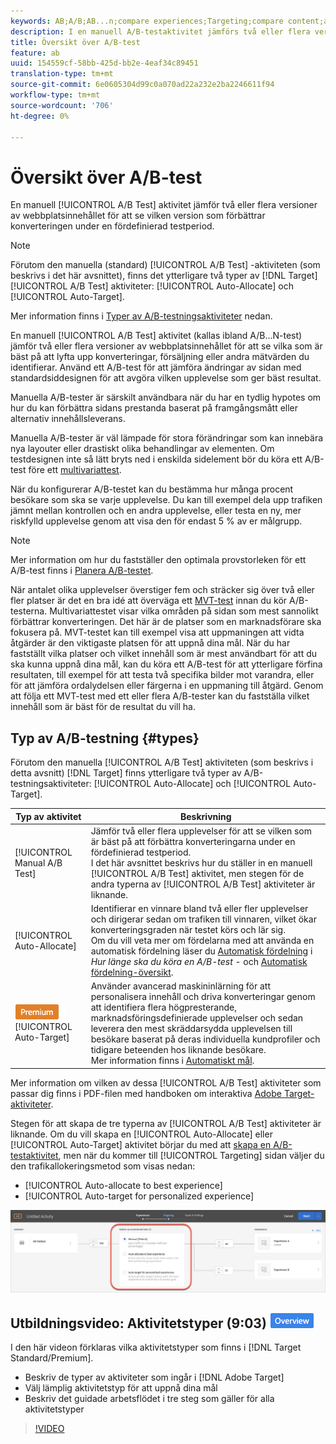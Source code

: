 ```yaml
---
keywords: AB;A/B;AB...n;compare experiences;Targeting;compare content;auto-target;auto-allocate
description: I en manuell A/B-testaktivitet jämförs två eller flera versioner av webbplatsinnehållet för att se vilken version som optimerar dina konverteringar under en fördefinierad testperiod.
title: Översikt över A/B-test
feature: ab
uuid: 154559cf-58bb-425d-bb2e-4eaf34c89451
translation-type: tm+mt
source-git-commit: 6e0605304d99c0a070ad22a232e2ba2246611f94
workflow-type: tm+mt
source-wordcount: '706'
ht-degree: 0%

---
```



# Översikt över A/B-test

En manuell [!UICONTROL A/B Test] aktivitet jämför två eller flera versioner av webbplatsinnehållet för att se vilken version som förbättrar konverteringen under en fördefinierad testperiod.

>[!NOTE]
>
>Förutom den manuella (standard) [!UICONTROL A/B Test] -aktiviteten (som beskrivs i det här avsnittet), finns det ytterligare två typer av [!DNL Target] [!UICONTROL A/B Test] aktiviteter: [!UICONTROL Auto-Allocate] och [!UICONTROL Auto-Target].
>
>Mer information finns i [Typer av A/B-testningsaktiviteter](#types) nedan.

En manuell [!UICONTROL A/B Test] aktivitet (kallas ibland A/B...N-test) jämför två eller flera versioner av webbplatsinnehållet för att se vilka som är bäst på att lyfta upp konverteringar, försäljning eller andra mätvärden du identifierar. Använd ett A/B-test för att jämföra ändringar av sidan med standardsiddesignen för att avgöra vilken upplevelse som ger bäst resultat.

Manuella A/B-tester är särskilt användbara när du har en tydlig hypotes om hur du kan förbättra sidans prestanda baserat på framgångsmått eller alternativ innehållsleverans.

Manuella A/B-tester är väl lämpade för stora förändringar som kan innebära nya layouter eller drastiskt olika behandlingar av elementen. Om testdesignen inte så lätt bryts ned i enskilda sidelement bör du köra ett A/B-test före ett [multivariattest](/help/c-activities/c-multivariate-testing/multivariate-testing.md).

När du konfigurerar A/B-testet kan du bestämma hur många procent besökare som ska se varje upplevelse. Du kan till exempel dela upp trafiken jämnt mellan kontrollen och en andra upplevelse, eller testa en ny, mer riskfylld upplevelse genom att visa den för endast 5 % av er målgrupp.

>[!NOTE]
>
>Mer information om hur du fastställer den optimala provstorleken för ett A/B-test finns i [Planera A/B-testet](../../c-activities/t-test-ab/sample-size-determination.md).

När antalet olika upplevelser överstiger fem och sträcker sig över två eller fler platser är det en bra idé att överväga ett [MVT-test](/help/c-activities/c-multivariate-testing/multivariate-testing.md) innan du kör A/B-testerna. Multivariattestet visar vilka områden på sidan som mest sannolikt förbättrar konverteringen. Det här är de platser som en marknadsförare ska fokusera på. MVT-testet kan till exempel visa att uppmaningen att vidta åtgärder är den viktigaste platsen för att uppnå dina mål. När du har fastställt vilka platser och vilket innehåll som är mest användbart för att du ska kunna uppnå dina mål, kan du köra ett A/B-test för att ytterligare förfina resultaten, till exempel för att testa två specifika bilder mot varandra, eller för att jämföra ordalydelsen eller färgerna i en uppmaning till åtgärd. Genom att följa ett MVT-test med ett eller flera A/B-tester kan du fastställa vilket innehåll som är bäst för de resultat du vill ha.

## Typ av A/B-testning {#types}

Förutom den manuella [!UICONTROL A/B Test] aktiviteten (som beskrivs i detta avsnitt) [!DNL Target] finns ytterligare två typer av A/B-testningsaktiviteter: [!UICONTROL Auto-Allocate] och [!UICONTROL Auto-Target].

| Typ av aktivitet | Beskrivning |
| --- | --- |
| [!UICONTROL Manual A/B Test] | Jämför två eller flera upplevelser för att se vilken som är bäst på att förbättra konverteringarna under en fördefinierad testperiod.<br>I det här avsnittet beskrivs hur du ställer in en manuell [!UICONTROL A/B Test] aktivitet, men stegen för de andra typerna av [!UICONTROL A/B Test] aktiviteter är liknande. |
| [!UICONTROL Auto-Allocate] | Identifierar en vinnare bland två eller fler upplevelser och dirigerar sedan om trafiken till vinnaren, vilket ökar konverteringsgraden när testet körs och lär sig.<br>Om du vill veta mer om fördelarna med att använda en automatisk fördelning läser du [Automatisk fördelning](/help/c-activities/t-test-ab/sample-size-determination.md#auto-allocate) i *Hur länge ska du köra en A/B-test* - och [Automatisk fördelning-översikt](/help/c-activities/automated-traffic-allocation/automated-traffic-allocation.md). |
| ![Premium-märke](/help/assets/premium.png) [!UICONTROL Auto-Target] | Använder avancerad maskininlärning för att personalisera innehåll och driva konverteringar genom att identifiera flera högpresterande, marknadsföringsdefinierade upplevelser och sedan leverera den mest skräddarsydda upplevelsen till besökare baserat på deras individuella kundprofiler och tidigare beteenden hos liknande besökare.<br>Mer information finns i [Automatiskt mål](/help/c-activities/auto-target-to-optimize.md). |

Mer information om vilken av dessa [!UICONTROL A/B Test] aktiviteter som passar dig finns i PDF-filen med handboken om interaktiva [Adobe Target-aktiviteter](/help/c-activities/target-activities-guide.md).

Stegen för att skapa de tre typerna av [!UICONTROL A/B Test] aktiviteter är liknande. Om du vill skapa en [!UICONTROL Auto-Allocate] eller [!UICONTROL Auto-Target] aktivitet börjar du med att [skapa en A/B-testaktivitet](/help/c-activities/t-test-ab/t-test-create-ab/test-create-ab.md), men när du kommer till [!UICONTROL Targeting] sidan väljer du den trafikallokeringsmetod som visas nedan:

* [!UICONTROL Auto-allocate to best experience]
* [!UICONTROL Auto-target for personalized experience]

![Inställningar för trafikallokeringsmetod](/help/c-activities/t-test-ab/t-test-create-ab/assets/traffic-allocation-method.png)

## Utbildningsvideo: Aktivitetstyper (9:03) ![Översikt](/help/assets/overview.png)

I den här videon förklaras vilka aktivitetstyper som finns i [!DNL Target Standard/Premium].

* Beskriv de typer av aktiviteter som ingår i [!DNL Adobe Target]
* Välj lämplig aktivitetstyp för att uppnå dina mål
* Beskriv det guidade arbetsflödet i tre steg som gäller för alla aktivitetstyper

>[!VIDEO](https://video.tv.adobe.com/v/17386)
